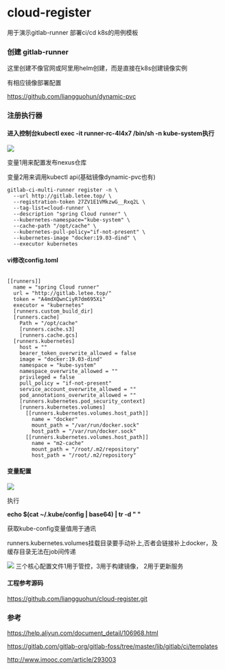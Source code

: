 # cloud-register
用于演示gitlab-runner 部署ci/cd k8s的用例模板
### 创建 gitlab-runner
这里创建不像官网或阿里用helm创建，而是直接在k8s创建镜像实例

有相应镜像部署配置

https://github.com/liangguohun/dynamic-pvc


### 注册执行器

#### 进入控制台kubectl exec -it runner-rc-4l4x7 /bin/sh -n kube-system执行


![](https://user-gold-cdn.xitu.io/2019/10/23/16df8e1ec3731b76?w=1577&h=960&f=png&s=151947)

变量1用来配置发布nexus仓库

变量2用来调用kubectl api(基础镜像dynamic-pvc也有)
```
gitlab-ci-multi-runner register -n \
  --url http://gitlab.letee.top/ \
  --registration-token 27ZV1E1VMkzwG__Rxq2L \
  --tag-list=cloud-runner \
  --description "spring Cloud runner" \
  --kubernetes-namespace="kube-system" \
  --cache-path "/opt/cache" \
  --kubernetes-pull-policy="if-not-present" \
  --kubernetes-image "docker:19.03-dind" \
  --executor kubernetes

```

#### vi修改config.toml



```

[[runners]]
  name = "spring Cloud runner"
  url = "http://gitlab.letee.top/"
  token = "A4mdXQwnCiyR7dm695Xi"
  executor = "kubernetes"
  [runners.custom_build_dir]
  [runners.cache]
    Path = "/opt/cache"
    [runners.cache.s3]
    [runners.cache.gcs]
  [runners.kubernetes]
    host = ""
    bearer_token_overwrite_allowed = false
    image = "docker:19.03-dind"
    namespace = "kube-system"
    namespace_overwrite_allowed = ""
    privileged = false
    pull_policy = "if-not-present"
    service_account_overwrite_allowed = ""
    pod_annotations_overwrite_allowed = ""
    [runners.kubernetes.pod_security_context]
    [runners.kubernetes.volumes]
      [[runners.kubernetes.volumes.host_path]]                                       
        name = "docker"                                                              
        mount_path = "/var/run/docker.sock"                                          
        host_path = "/var/run/docker.sock"                                           
      [[runners.kubernetes.volumes.host_path]]
        name = "m2-cache"
        mount_path = "/root/.m2/repository"
        host_path = "/root/.m2/repository"
```

#### 变量配置

![](https://user-gold-cdn.xitu.io/2019/10/23/16df8e565f2710c5?w=1611&h=594&f=png&s=88881)

执行

**echo $(cat ~/.kube/config | base64) | tr -d " "**

获取kube-config变量值用于通讯

runners.kubernetes.volumes挂载目录要手动补上,否者会链接补上docker，及缓存目录无法在job间传递

![](https://user-gold-cdn.xitu.io/2019/10/23/16df8ddd6ddd51bc?w=350&h=427&f=png&s=20988)
三个核心配置文件1用于管控，3用于构建镜像， 2用于更新服务

#### 工程参考源码

https://github.com/liangguohun/cloud-register.git

### 参考

https://help.aliyun.com/document_detail/106968.html

https://gitlab.com/gitlab-org/gitlab-foss/tree/master/lib/gitlab/ci/templates

http://www.imooc.com/article/293003
